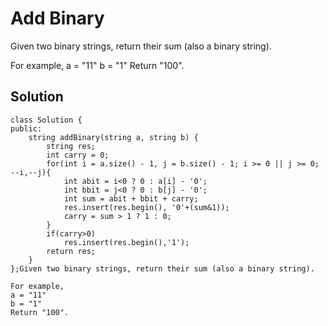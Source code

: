 Add Binary
====
Given two binary strings, return their sum (also a binary string).

For example,
a = "11"
b = "1"
Return "100".


## Solution
```
class Solution {
public:
    string addBinary(string a, string b) {
        string res;
        int carry = 0;
        for(int i = a.size() - 1, j = b.size() - 1; i >= 0 || j >= 0; --i,--j){
            int abit = i<0 ? 0 : a[i] - '0';
            int bbit = j<0 ? 0 : b[j] - '0';
            int sum = abit + bbit + carry;
            res.insert(res.begin(), '0'+(sum&1));
            carry = sum > 1 ? 1 : 0;
        }
        if(carry>0)
            res.insert(res.begin(),'1');
        return res;
    }
};Given two binary strings, return their sum (also a binary string).

For example,
a = "11"
b = "1"
Return "100".
```